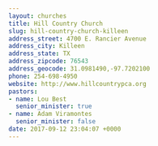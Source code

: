 ```yaml
---
layout: churches
title: Hill Country Church
slug: hill-country-church-killeen
address_street: 4700 E. Rancier Avenue
address_city: Killeen
address_state: TX
address_zipcode: 76543
address_geocode: 31.0981490,-97.7202100
phone: 254-698-4950
website: http://www.hillcountrypca.org
pastors:
- name: Lou Best
  senior_minister: true
- name: Adam Viramontes
  senior_minister: false
date: 2017-09-12 23:04:07 +0000
---
```




